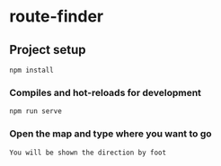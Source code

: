 # route-finder

## Project setup
```
npm install
```

### Compiles and hot-reloads for development
```
npm run serve
```

### Open the map and type where you want to go
```
You will be shown the direction by foot
```


